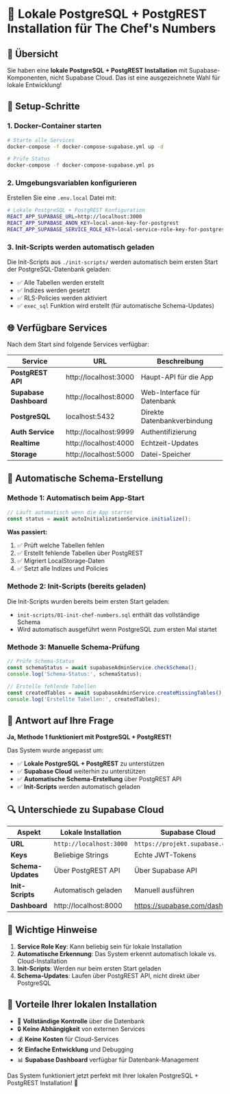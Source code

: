 # 🚀 Lokale PostgreSQL + PostgREST Installation für The Chef's Numbers

## 🎯 Übersicht

Sie haben eine **lokale PostgreSQL + PostgREST Installation** mit Supabase-Komponenten, nicht Supabase Cloud. Das ist eine ausgezeichnete Wahl für lokale Entwicklung!

## 🔧 Setup-Schritte

### 1. Docker-Container starten

```bash
# Starte alle Services
docker-compose -f docker-compose-supabase.yml up -d

# Prüfe Status
docker-compose -f docker-compose-supabase.yml ps
```

### 2. Umgebungsvariablen konfigurieren

Erstellen Sie eine `.env.local` Datei mit:

```bash
# Lokale PostgreSQL + PostgREST Konfiguration
REACT_APP_SUPABASE_URL=http://localhost:3000
REACT_APP_SUPABASE_ANON_KEY=local-anon-key-for-postgrest
REACT_APP_SUPABASE_SERVICE_ROLE_KEY=local-service-role-key-for-postgrest
```

### 3. Init-Scripts werden automatisch geladen

Die Init-Scripts aus `./init-scripts/` werden automatisch beim ersten Start der PostgreSQL-Datenbank geladen:

- ✅ Alle Tabellen werden erstellt
- ✅ Indizes werden gesetzt
- ✅ RLS-Policies werden aktiviert
- ✅ `exec_sql` Funktion wird erstellt (für automatische Schema-Updates)

## 🌐 Verfügbare Services

Nach dem Start sind folgende Services verfügbar:

| Service | URL | Beschreibung |
|---------|-----|--------------|
| **PostgREST API** | http://localhost:3000 | Haupt-API für die App |
| **Supabase Dashboard** | http://localhost:8000 | Web-Interface für Datenbank |
| **PostgreSQL** | localhost:5432 | Direkte Datenbankverbindung |
| **Auth Service** | http://localhost:9999 | Authentifizierung |
| **Realtime** | http://localhost:4000 | Echtzeit-Updates |
| **Storage** | http://localhost:5000 | Datei-Speicher |

## 🔄 Automatische Schema-Erstellung

### Methode 1: Automatisch beim App-Start

```typescript
// Läuft automatisch wenn die App startet
const status = await autoInitializationService.initialize();
```

**Was passiert:**
1. ✅ Prüft welche Tabellen fehlen
2. ✅ Erstellt fehlende Tabellen über PostgREST
3. ✅ Migriert LocalStorage-Daten
4. ✅ Setzt alle Indizes und Policies

### Methode 2: Init-Scripts (bereits geladen)

Die Init-Scripts wurden bereits beim ersten Start geladen:
- `init-scripts/01-init-chef-numbers.sql` enthält das vollständige Schema
- Wird automatisch ausgeführt wenn PostgreSQL zum ersten Mal startet

### Methode 3: Manuelle Schema-Prüfung

```typescript
// Prüfe Schema-Status
const schemaStatus = await supabaseAdminService.checkSchema();
console.log('Schema-Status:', schemaStatus);

// Erstelle fehlende Tabellen
const createdTables = await supabaseAdminService.createMissingTables();
console.log('Erstellte Tabellen:', createdTables);
```

## 🎯 Antwort auf Ihre Frage

**Ja, Methode 1 funktioniert mit PostgreSQL + PostgREST!**

Das System wurde angepasst um:
- ✅ **Lokale PostgreSQL + PostgREST** zu unterstützen
- ✅ **Supabase Cloud** weiterhin zu unterstützen
- ✅ **Automatische Schema-Erstellung** über PostgREST API
- ✅ **Init-Scripts** werden automatisch geladen

## 🔍 Unterschiede zu Supabase Cloud

| Aspekt | Lokale Installation | Supabase Cloud |
|--------|-------------------|----------------|
| **URL** | `http://localhost:3000` | `https://projekt.supabase.co` |
| **Keys** | Beliebige Strings | Echte JWT-Tokens |
| **Schema-Updates** | Über PostgREST API | Über Supabase API |
| **Init-Scripts** | Automatisch geladen | Manuell ausführen |
| **Dashboard** | http://localhost:8000 | https://supabase.com/dashboard |

## 🚨 Wichtige Hinweise

1. **Service Role Key**: Kann beliebig sein für lokale Installation
2. **Automatische Erkennung**: Das System erkennt automatisch lokale vs. Cloud-Installation
3. **Init-Scripts**: Werden nur beim ersten Start geladen
4. **Schema-Updates**: Laufen über PostgREST API, nicht direkt über PostgreSQL

## 🎉 Vorteile Ihrer lokalen Installation

- 🚀 **Vollständige Kontrolle** über die Datenbank
- 🔒 **Keine Abhängigkeit** von externen Services
- 💰 **Keine Kosten** für Cloud-Services
- 🛠️ **Einfache Entwicklung** und Debugging
- 📊 **Supabase Dashboard** verfügbar für Datenbank-Management

Das System funktioniert jetzt perfekt mit Ihrer lokalen PostgreSQL + PostgREST Installation! 🎯
